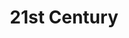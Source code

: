 ---
title: 21st Century
layout: post
description: summary
menu: nav/world/centuries.html
image: 
tags: [centuries]
---